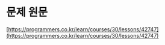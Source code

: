 # 문제 원문

[https://programmers.co.kr/learn/courses/30/lessons/42747](https://programmers.co.kr/learn/courses/30/lessons/42747)
